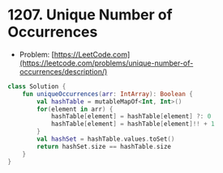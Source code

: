 # 1207. Unique Number of Occurrences

- Problem: [https://LeetCode.com](https://leetcode.com/problems/unique-number-of-occurrences/description/)

```kotlin
class Solution {
    fun uniqueOccurrences(arr: IntArray): Boolean {
        val hashTable = mutableMapOf<Int, Int>()
        for(element in arr) {
            hashTable[element] = hashTable[element] ?: 0
            hashTable[element] = hashTable[element]!! + 1
        }
        val hashSet = hashTable.values.toSet()
        return hashSet.size == hashTable.size
    }
}
```